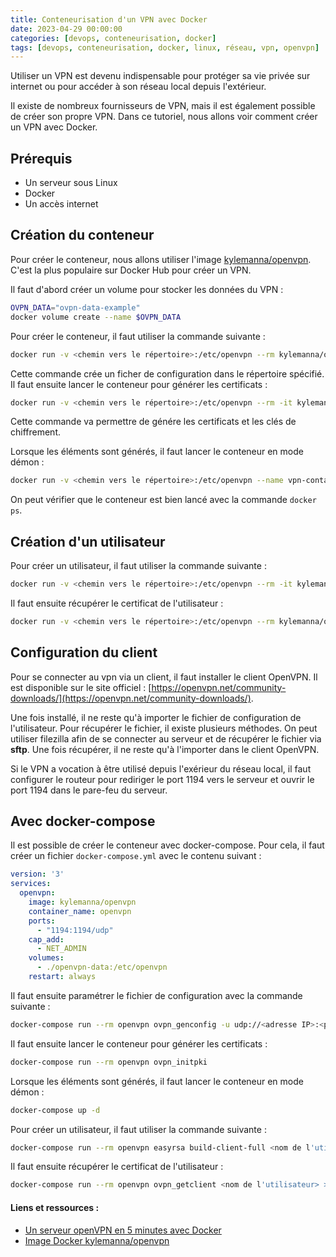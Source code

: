 ```yaml
---
title: Conteneurisation d'un VPN avec Docker
date: 2023-04-29 00:00:00
categories: [devops, conteneurisation, docker]
tags: [devops, conteneurisation, docker, linux, réseau, vpn, openvpn]
---
```


Utiliser un VPN est devenu indispensable pour protéger sa vie privée sur internet ou pour accéder à son réseau local depuis l'extérieur.

Il existe de nombreux fournisseurs de VPN, mais il est également possible de créer son propre VPN. Dans ce tutoriel, nous allons voir comment créer un VPN avec Docker.

## Prérequis

- Un serveur sous Linux
- Docker
- Un accès internet

## Création du conteneur

Pour créer le conteneur, nous allons utiliser l'image [kylemanna/openvpn](https://hub.docker.com/r/kylemanna/openvpn). C'est la plus populaire sur Docker Hub pour créer un VPN.

Il faut d'abord créer un volume pour stocker les données du VPN :

```bash
OVPN_DATA="ovpn-data-example"
docker volume create --name $OVPN_DATA
```

Pour créer le conteneur, il faut utiliser la commande suivante :

```bash
docker run -v <chemin vers le répertoire>:/etc/openvpn --rm kylemanna/openvpn ovpn_genconfig -u udp://<adresse IP>:<port>
```

Cette commande crée un ficher de configuration dans le répertoire spécifié. Il faut ensuite lancer le conteneur pour générer les certificats :

```bash
docker run -v <chemin vers le répertoire>:/etc/openvpn --rm -it kylemanna/openvpn ovpn_initpki
```

Cette commande va permettre de génére les certificats et les clés de chiffrement. 

Lorsque les éléments sont générés, il faut lancer le conteneur en mode démon :

```bash
docker run -v <chemin vers le répertoire>:/etc/openvpn --name vpn-container -d -p 1194:1194/udp --cap-add=NET_ADMIN kylemanna/openvpn
```

On peut vérifier que le conteneur est bien lancé avec la commande `docker ps`.

## Création d'un utilisateur

Pour créer un utilisateur, il faut utiliser la commande suivante :

```bash
docker run -v <chemin vers le répertoire>:/etc/openvpn --rm -it kylemanna/openvpn easyrsa build-client-full <nom de l'utilisateur> nopass
```

Il faut ensuite récupérer le certificat de l'utilisateur :

```bash
docker run -v <chemin vers le répertoire>:/etc/openvpn --rm kylemanna/openvpn ovpn_getclient <nom de l'utilisateur> > <nom de l'utilisateur>.ovpn
```

## Configuration du client

Pour se connecter au vpn via un client, il faut installer le client OpenVPN. Il est disponible sur le site officiel : [https://openvpn.net/community-downloads/](https://openvpn.net/community-downloads/).

Une fois installé, il ne reste qu'à importer le fichier de configuration de l'utilisateur. Pour récupérer le fichier, il existe plusieurs méthodes. On peut utiliser filezilla afin de se connecter au serveur et de récupérer le fichier via **sftp**. Une fois récupérer, il ne reste qu'à l'importer dans le client OpenVPN.

Si le VPN a vocation à être utilisé depuis l'exérieur du réseau local, il faut configurer le routeur pour rediriger le port 1194 vers le serveur et ouvrir le port 1194 dans le pare-feu du serveur.

## Avec docker-compose

Il est possible de créer le conteneur avec docker-compose. Pour cela, il faut créer un fichier `docker-compose.yml` avec le contenu suivant :

```yaml
version: '3'
services:
  openvpn:
    image: kylemanna/openvpn
    container_name: openvpn
    ports:
      - "1194:1194/udp"
    cap_add:
      - NET_ADMIN
    volumes:
      - ./openvpn-data:/etc/openvpn
    restart: always
```

Il faut ensuite paramétrer le fichier de configuration avec la commande suivante :

```bash
docker-compose run --rm openvpn ovpn_genconfig -u udp://<adresse IP>:<port>
```

Il faut ensuite lancer le conteneur pour générer les certificats :

```bash
docker-compose run --rm openvpn ovpn_initpki
```

Lorsque les éléments sont générés, il faut lancer le conteneur en mode démon :

```bash
docker-compose up -d
```

Pour créer un utilisateur, il faut utiliser la commande suivante :

```bash
docker-compose run --rm openvpn easyrsa build-client-full <nom de l'utilisateur> nopass
```

Il faut ensuite récupérer le certificat de l'utilisateur :

```bash
docker-compose run --rm openvpn ovpn_getclient <nom de l'utilisateur> > <nom de l'utilisateur>.ovpn
```


#### Liens et ressources : 

- [Un serveur openVPN en 5 minutes avec Docker](https://www.grottedubarbu.fr/serveur-openvpn-5-minutes-docker/)
- [Image Docker kylemanna/openvpn](https://hub.docker.com/r/kylemanna/openvpn)